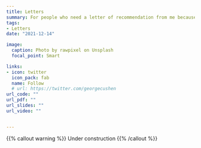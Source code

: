 ```yaml
---
title: Letters
summary: For people who need a letter of recommendation from me because they are applying for a job, a doctoral program or funding.
tags:
- Letters
date: "2021-12-14"

image:
  caption: Photo by rawpixel on Unsplash
  focal_point: Smart

links:
- icon: twitter
  icon_pack: fab
  name: Follow
  # url: https://twitter.com/georgecushen
url_code: ""
url_pdf: ""
url_slides: ""
url_video: ""


---
```


{{% callout warning %}}
Under construction
{{% /callout %}}
